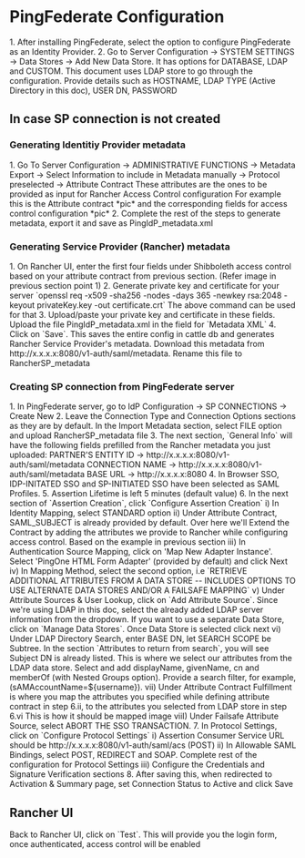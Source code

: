 <h1> PingFederate Configuration </h1>
1. After installing PingFederate, select the option to configure PingFederate as an Identity Provider.
2. Go to Server Configuration -> SYSTEM SETTINGS -> Data Stores -> Add New Data Store. It has options for DATABASE, LDAP and CUSTOM. This document uses LDAP store to go through the configuration. Provide details such as HOSTNAME, LDAP TYPE (Active Directory in this doc), USER DN, PASSWORD

<h2> In case SP connection is not created </h2>
<h3> Generating Identitiy Provider metadata </h3>
1. Go To Server Configuration -> ADMINISTRATIVE FUNCTIONS -> Metadata Export -> Select Information to include in Metadata manually -> Protocol preselected -> Attribute Contract
These attributes are the ones to be provided as input for Rancher Access Control configuration
For example this is the Attribute contract *pic*
and the corresponding fields for access control configuration *pic*
2. Complete the rest of the steps to generate metadata, export it and save as PingIdP_metadata.xml

<h3> Generating Service Provider (Rancher) metadata </h3>
1. On Rancher UI, enter the first four fields under Shibboleth access control based on your attribute contract from previous section. (Refer image in previous section point 1)
2. Generate private key and certificate for your server
`openssl req -x509 -sha256 -nodes -days 365 -newkey rsa:2048 -keyout privateKey.key -out certificate.crt`
The above command can be used for that
3. Upload/paste your private key and certificate in these fields. Upload the file PingIdP_metadata.xml in the field for `Metadata XML`
4. Click on `Save`. This saves the entire config in cattle db and generates Rancher Service Provider's metadata.
Download this metadata from http://x.x.x.x:8080/v1-auth/saml/metadata. Rename this file to RancherSP_metadata

<h3> Creating SP connection from PingFederate server </h3>
1. In PingFederate server, go to IdP Configuration -> SP CONNECTIONS -> Create New
2. Leave the Connection Type and Connection Options sections as they are by default. In the Import Metadata section, select FILE option and upload RancherSP_metadata file
3. The next section, `General Info` will have the following fields prefilled from the Rancher metadata you just uploaded: 
PARTNER'S ENTITY ID -> http://x.x.x.x:8080/v1-auth/saml/metadata
CONNECTION NAME -> http://x.x.x.x:8080/v1-auth/saml/metadata
BASE URL -> http://x.x.x.x:8080
4. In Browser SSO, IDP-INITATED SSO and SP-INITIATED SSO have been selected as SAML Profiles. 
5. Assertion Lifetime is left 5 minutes (default value)
6. In the next section of `Assertion Creation`, click `Configure Assertion Creation`
	i) In Identity Mapping, select STANDARD option
	ii) Under Attribute Contract, SAML_SUBJECT is already provided by default. Over here we'll Extend the Contract by adding the attributes we provide to Rancher while configuring access control. Based on the example in previous section
	iii) In Authentication Source Mapping, click on 'Map New Adapter Instance'. Select 'PingOne HTML Form Adapter' (provided by default) and click Next
	iv) In Mapping Method, select the second option, i.e 
	`RETRIEVE ADDITIONAL ATTRIBUTES FROM A DATA STORE -- INCLUDES OPTIONS TO USE ALTERNATE DATA STORES AND/OR A FAILSAFE MAPPING`
	v) Under Attribute Sources & User Lookup, click on `Add Attribute Source`. Since we're using LDAP in this doc, select the already added LDAP server information from the dropdown. If you want to use a separate Data Store, click on `Manage Data Stores`. Once Data Store is selected click next
	vi) Under LDAP Directory Search, enter BASE DN, let SEARCH SCOPE be Subtree. In the section `Attributes to return from search`, you will see Subject DN is already listed. This is where we select our attributes from the LDAP data store. Select and add displayName, givenName, cn and memberOf (with Nested Groups option). Provide a search filter, for example, (sAMAccountName=${username}). 
	vii) Under Attribute Contract Fulfillment is where you map the attributes you specified while defining attribute contract in step 6.ii, to the attributes you selected from LDAP store in step 6.vi
	This is how it should be mapped
	image
	viiI) Under Failsafe Attribute Source, select ABORT THE SSO TRANSACTION.
7. In Protocol Settings, click on `Configure Protocol Settings`
	i) Assertion Consumer Service URL should be http://x.x.x.x:8080/v1-auth/saml/acs (POST)
	ii) In Allowable SAML Bindings, select POST, REDIRECT and SOAP. Complete rest of the configuration for Protocol Settings
	iii) Configure the Credentials and Signature Verification sections
8. After saving this, when redirected to Activation & Summary page, set Connection Status to Active and click Save

<h2> Rancher UI </h2>
Back to Rancher UI, click on `Test`. This will provide you the login form, once authenticated, access control will be enabled


